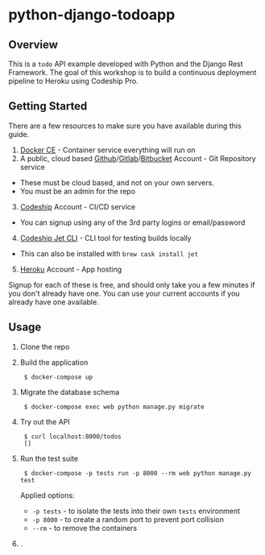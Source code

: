 # python-django-todoapp

## Overview
This is a `todo` API example developed with Python and the Django Rest Framework.
The goal of this workshop is to build a continuous deployment pipeline to Heroku using Codeship Pro.

## Getting Started

There are a few resources to make sure you have available during this guide.

1. [Docker CE](https://store.docker.com/search?type=edition&offering=community) - Container service everything will run on
2. A public, cloud based [Github](https://github.com/join)/[Gitlab](https://gitlab.com/users/sign_in#register)/[Bitbucket](https://bitbucket.org/account/signup/) Account - Git Repository service
  + These must be cloud based, and not on your own servers.
  + You must be an admin for the repo
3. [Codeship](https://app.codeship.com/registrations/new) Account - CI/CD service
  + You can signup using any of the 3rd party logins or email/password
4. [Codeship Jet CLI](https://documentation.codeship.com/pro/getting-started/installation/#installing-jet) - CLI tool for testing builds locally
  + This can also be installed with `brew cask install jet`

5. [Heroku](https://signup.heroku.com/) Account - App hosting

Signup for each of these is free, and should only take you a few minutes if you don't already have one.  You can use your current accounts if you already have one available.

## Usage

1. Clone the repo

1. Build the application

        $ docker-compose up

1. Migrate the database schema

        $ docker-compose exec web python manage.py migrate

1. Try out the API

        $ curl localhost:8000/todos
        []

1. Run the test suite

        $ docker-compose -p tests run -p 8000 --rm web python manage.py test
    Applied options:
    - `-p tests` - to isolate the tests into their own `tests` environment
    - `-p 8000` - to create a random port to prevent port collision
    - `--rm` - to remove the containers

1. .
